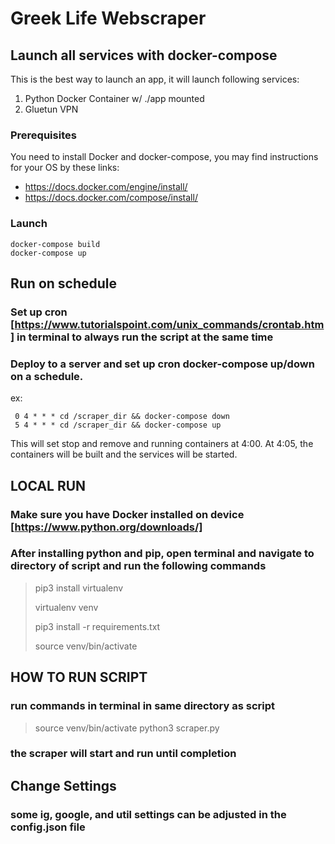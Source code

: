 # Greek Life Webscraper

## Launch all services with docker-compose

This is the best way to launch an app, it will launch following services:

1) Python Docker Container w/ ./app mounted
2) Gluetun VPN

### Prerequisites

You need to install Docker and docker-compose, you may find instructions
for your OS by these links:

- https://docs.docker.com/engine/install/
- https://docs.docker.com/compose/install/

### Launch

```
docker-compose build  
docker-compose up
```

## Run on schedule

### Set up cron [https://www.tutorialspoint.com/unix_commands/crontab.htm] in terminal to always run the script at the same time

### Deploy to a server and set up cron docker-compose up/down on a schedule. 

ex:
```
 0 4 * * * cd /scraper_dir && docker-compose down
 5 4 * * * cd /scraper_dir && docker-compose up
```

This will set stop and remove and running containers at 4:00. At 4:05, the containers will be built and the services will be started.


## LOCAL RUN

### Make sure you have Docker installed on device [https://www.python.org/downloads/]

### After installing python and pip, open terminal and navigate to directory of script and run the following commands

> pip3 install virtualenv
>
> virtualenv venv
>
> pip3 install -r requirements.txt
>
> source venv/bin/activate

## HOW TO RUN SCRIPT

### run commands in terminal in same directory as script

> source venv/bin/activate
> python3 scraper.py

### the scraper will start and run until completion

## Change Settings

### some ig, google, and util settings can be adjusted in the config.json file
